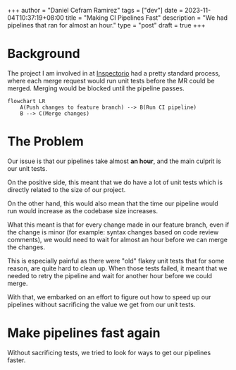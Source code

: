 +++
author = "Daniel Cefram Ramirez"
tags = ["dev"]
date = 2023-11-04T10:37:19+08:00
title = "Making CI Pipelines Fast"
description = "We had pipelines that ran for almost an hour."
type = "post"
draft = true
+++

# Background

The project I am involved in at [Inspectorio](https://inspectorio.com) had a pretty standard process, where each merge request would run unit tests before the MR could be merged. Merging would be blocked until the pipeline passes.

```mermaid
flowchart LR
    A(Push changes to feature branch) --> B(Run CI pipeline)
    B --> C(Merge changes)
```

# The Problem

Our issue is that our pipelines take almost **an hour**, and the main culprit is our unit tests.

On the positive side, this meant that we do have a lot of unit tests which is directly related to the size of our project.

On the other hand, this would also mean that the time our pipeline would run would increase as the codebase size increases.

What this meant is that for every change made in our feature branch, even if the change is minor (for example: syntax changes based on code review comments), we would need to wait for almost an hour before we can merge the changes.

This is especially painful as there were "old" flakey unit tests that for some reason, are quite hard to clean up. When those tests failed, it meant that we needed to retry the pipeline and wait for another hour before we could merge.

With that, we embarked on an effort to figure out how to speed up our pipelines without sacrificing the value we get from our unit tests.
# Make pipelines fast again

Without sacrificing tests, we tried to look for ways to get our pipelines faster.

